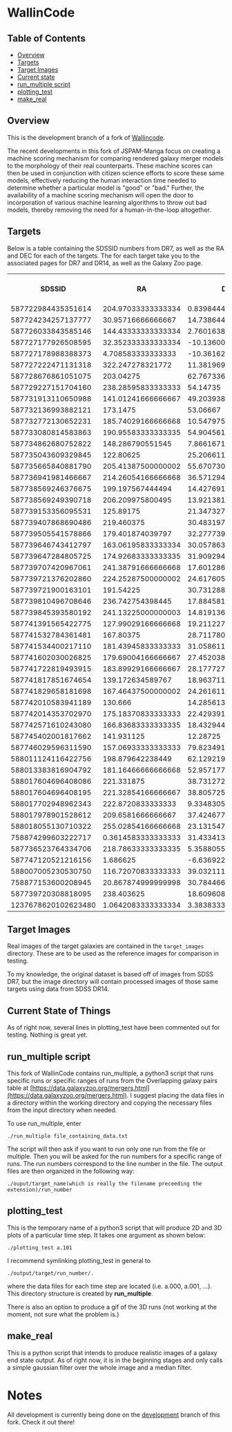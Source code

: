 # WallinCode

## Table of Contents
- [Overview](#overview)
- [Targets](#targets)
- [Target Images](#target_images)
- [Current state](#current)
- [run_multiple script](#run_multiple_script)
- [plotting_test](#plotting_test)
- [make_real](#make_real)

## Overview<a id="overview">
This is the development branch of a fork of
[Wallincode](https://github.com/JSPAM-Manga/WallinCode).

The recent developments in this fork of JSPAM-Manga focus on creating a machine
scoring mechanism for comparing
rendered galaxy merger models to the morphology of their real counterparts.
These machine scores can then be used in conjunction with citizen science
efforts to score these same models, effectively reducing the human interaction
time needed to determine whether a particular model is "good" or "bad." Further,
the availability of a machine scoring mechanism will open the door to
incorporation of various machine learning algorithms to throw out bad models,
thereby removing the need for a human-in-the-loop altogether.

## Targets<a id="targets">
Below is a table containing the SDSSID numbers from DR7, as well as the RA and
DEC for each of the targets. The for each target take you to the associated
pages for DR7 and DR14, as well as the Galaxy Zoo page.

<table>
<tr>
	<th>SDSSID</th>
	<th>RA</th>
	<th>DEC</th>
	<th>DR7 Link<br></th>
	<th>DR14 Link<br></th>
	<th>Galaxy Zoo Link<br></th>
</tr>
<tr>
	<td>587722984435351614<br></td>
	<td>204.97033333333334<br></td>
	<td>0.8398444444444445<br></td>
	<td><a href="http://cas.sdss.org/dr7/en/tools/explore/obj.asp?id=587722984435351614">Link</a><br></td>
	<td><a href="http://skyserver.sdss.org/dr14/en/tools/explore/summary.aspx?ra=204.97033333333334&dec=0.8398444444444445">Link</a><br></td>
	<td><a href="https://data.galaxyzoo.org/galaxy-zoo-mergers/targets/group10/index.html#587722984435351614">Link</a><br></td>
</tr>
<tr>
	<td>587724234257137777<br></td>
	<td>30.95716666666667<br></td>
	<td>14.738644444444445<br></td>
	<td><a href="http://cas.sdss.org/dr7/en/tools/explore/obj.asp?id=587724234257137777">Link</a><br></td>
	<td><a href="http://skyserver.sdss.org/dr14/en/tools/explore/summary.aspx?ra=30.95716666666667&dec=14.738644444444445">Link</a><br></td>
	<td><a href="https://data.galaxyzoo.org/galaxy-zoo-mergers/targets/group10/index.html#587724234257137777">Link</a><br></td>
</tr>
<tr>
	<td>587726033843585146<br></td>
	<td>144.43333333333334<br></td>
	<td>2.760163888888889<br></td>
	<td><a href="http://cas.sdss.org/dr7/en/tools/explore/obj.asp?id=587726033843585146">Link</a><br></td>
	<td><a href="http://skyserver.sdss.org/dr14/en/tools/explore/summary.aspx?ra=144.43333333333334&dec=2.760163888888889">Link</a><br></td>
	<td><a href="https://data.galaxyzoo.org/galaxy-zoo-mergers/targets/group10/index.html#587726033843585146">Link</a><br></td>
</tr>
<tr>
	<td>587727177926508595<br></td>
	<td>32.352333333333334<br></td>
	<td>-10.136005555555556<br></td>
	<td><a href="http://cas.sdss.org/dr7/en/tools/explore/obj.asp?id=587727177926508595">Link</a><br></td>
	<td><a href="http://skyserver.sdss.org/dr14/en/tools/explore/summary.aspx?ra=32.352333333333334&dec=-10.136005555555556">Link</a><br></td>
	<td><a href="https://data.galaxyzoo.org/galaxy-zoo-mergers/targets/group10/index.html#587727177926508595">Link</a><br></td>
</tr>
<tr>
	<td>587727178988388373<br></td>
	<td>4.708583333333333<br></td>
	<td>-10.361625<br></td>
	<td><a href="http://cas.sdss.org/dr7/en/tools/explore/obj.asp?id=587727178988388373">Link</a><br></td>
	<td><a href="http://skyserver.sdss.org/dr14/en/tools/explore/summary.aspx?ra=4.708583333333333&dec=-10.361625">Link</a><br></td>
	<td><a href="https://data.galaxyzoo.org/galaxy-zoo-mergers/targets/group10/index.html#587727178988388373">Link</a><br></td>
</tr>
<tr>
	<td>587727222471131318<br></td>
	<td>322.247278321772<br></td>
	<td>11.3819691919192<br></td>
	<td><a href="http://cas.sdss.org/dr7/en/tools/explore/obj.asp?id=587727222471131318">Link</a><br></td>
	<td><a href="http://skyserver.sdss.org/dr14/en/tools/explore/summary.aspx?ra=322.247278321772&dec=11.3819691919192">Link</a><br></td>
	<td><a href="https://data.galaxyzoo.org/galaxy-zoo-mergers/targets/group10/index.html#587727222471131318">Link</a><br></td>
</tr>
<tr>
	<td>587728676861051075<br></td>
	<td>203.04275<br></td>
	<td>62.76733611111111<br></td>
	<td><a href="http://cas.sdss.org/dr7/en/tools/explore/obj.asp?id=587728676861051075">Link</a><br></td>
	<td><a href="http://skyserver.sdss.org/dr14/en/tools/explore/summary.aspx?ra=203.04275&dec=62.76733611111111">Link</a><br></td>
	<td><a href="https://data.galaxyzoo.org/galaxy-zoo-mergers/targets/group10/index.html#587728676861051075">Link</a><br></td>
</tr>
<tr>
	<td>587729227151704160<br></td>
	<td>238.28595833333333<br></td>
	<td>54.14735<br></td>
	<td><a href="http://cas.sdss.org/dr7/en/tools/explore/obj.asp?id=587729227151704160">Link</a><br></td>
	<td><a href="http://skyserver.sdss.org/dr14/en/tools/explore/summary.aspx?ra=238.28595833333333&dec=54.14735">Link</a><br></td>
	<td><a href="https://data.galaxyzoo.org/galaxy-zoo-mergers/targets/group10/index.html#587729227151704160">Link</a><br></td>
</tr>
<tr>
	<td>587731913110650988<br></td>
	<td>141.01241666666667<br></td>
	<td>49.20393888888889<br></td>
	<td><a href="http://cas.sdss.org/dr7/en/tools/explore/obj.asp?id=587731913110650988">Link</a><br></td>
	<td><a href="http://skyserver.sdss.org/dr14/en/tools/explore/summary.aspx?ra=141.01241666666667&dec=49.20393888888889">Link</a><br></td>
	<td><a href="https://data.galaxyzoo.org/galaxy-zoo-mergers/targets/group10/index.html#587731913110650988">Link</a><br></td>
</tr>
<tr>
	<td>587732136993882121<br></td>
	<td>173.1475<br></td>
	<td>53.06667<br></td>
	<td><a href="http://cas.sdss.org/dr7/en/tools/explore/obj.asp?id=587732136993882121">Link</a><br></td>
	<td><a href="http://skyserver.sdss.org/dr14/en/tools/explore/summary.aspx?ra=173.1475&dec=53.06667">Link</a><br></td>
	<td><a href="https://data.galaxyzoo.org/galaxy-zoo-mergers/targets/group10/index.html#587732136993882121">Link</a><br></td>
</tr>
<tr>
	<td>587732772130652231<br></td>
	<td>185.74029166666668<br></td>
	<td>10.547975<br></td>
	<td><a href="http://cas.sdss.org/dr7/en/tools/explore/obj.asp?id=587732772130652231">Link</a><br></td>
	<td><a href="http://skyserver.sdss.org/dr14/en/tools/explore/summary.aspx?ra=185.74029166666668&dec=10.547975">Link</a><br></td>
	<td><a href="https://data.galaxyzoo.org/galaxy-zoo-mergers/targets/group10/index.html#587732772130652231">Link</a><br></td>
</tr>
<tr>
	<td>587733080814583863<br></td>
	<td>190.95583333333335<br></td>
	<td>54.904561111111114<br></td>
	<td><a href="http://cas.sdss.org/dr7/en/tools/explore/obj.asp?id=587733080814583863">Link</a><br></td>
	<td><a href="http://skyserver.sdss.org/dr14/en/tools/explore/summary.aspx?ra=190.95583333333335&dec=54.904561111111114">Link</a><br></td>
	<td><a href="https://data.galaxyzoo.org/galaxy-zoo-mergers/targets/group10/index.html#587733080814583863">Link</a><br></td>
</tr>
<tr>
	<td>587734862680752822<br></td>
	<td>148.286790551545<br></td>
	<td>7.86616717171717<br></td>
	<td><a href="http://cas.sdss.org/dr7/en/tools/explore/obj.asp?id=587734862680752822">Link</a><br></td>
	<td><a href="http://skyserver.sdss.org/dr14/en/tools/explore/summary.aspx?ra=148.286790551545&dec=7.86616717171717">Link</a><br></td>
	<td><a href="https://data.galaxyzoo.org/galaxy-zoo-mergers/targets/group10/index.html#587734862680752822">Link</a><br></td>
</tr>
<tr>
	<td>587735043609329845<br></td>
	<td>122.80625<br></td>
	<td>25.206611111111112<br></td>
	<td><a href="http://cas.sdss.org/dr7/en/tools/explore/obj.asp?id=587735043609329845">Link</a><br></td>
	<td><a href="http://skyserver.sdss.org/dr14/en/tools/explore/summary.aspx?ra=122.80625&dec=25.206611111111112">Link</a><br></td>
	<td><a href="https://data.galaxyzoo.org/galaxy-zoo-mergers/targets/group10/index.html#587735043609329845">Link</a><br></td>
</tr>
<tr>
	<td>587735665840881790<br></td>
	<td>205.41387500000002<br></td>
	<td>55.67073055555556<br></td>
	<td><a href="http://cas.sdss.org/dr7/en/tools/explore/obj.asp?id=587735665840881790">Link</a><br></td>
	<td><a href="http://skyserver.sdss.org/dr14/en/tools/explore/summary.aspx?ra=205.41387500000002&dec=55.67073055555556">Link</a><br></td>
	<td><a href="https://data.galaxyzoo.org/galaxy-zoo-mergers/targets/group10/index.html#587735665840881790">Link</a><br></td>
</tr>
<tr>
	<td>587736941981466667<br></td>
	<td>214.26054166666668<br></td>
	<td>36.57129444444445<br></td>
	<td><a href="http://cas.sdss.org/dr7/en/tools/explore/obj.asp?id=587736941981466667">Link</a><br></td>
	<td><a href="http://skyserver.sdss.org/dr14/en/tools/explore/summary.aspx?ra=214.26054166666668&dec=36.57129444444445">Link</a><br></td>
	<td><a href="https://data.galaxyzoo.org/galaxy-zoo-mergers/targets/group10/index.html#587736941981466667">Link</a><br></td>
</tr>
<tr>
	<td>587738569246376675<br></td>
	<td>199.197567444494<br></td>
	<td>14.4276911616162<br></td>
	<td><a href="http://cas.sdss.org/dr7/en/tools/explore/obj.asp?id=587738569246376675">Link</a><br></td>
	<td><a href="http://skyserver.sdss.org/dr14/en/tools/explore/summary.aspx?ra=199.197567444494&dec=14.4276911616162">Link</a><br></td>
	<td><a href="https://data.galaxyzoo.org/galaxy-zoo-mergers/targets/group10/index.html#587738569246376675">Link</a><br></td>
</tr>
<tr>
	<td>587738569249390718<br></td>
	<td>206.209975800495<br></td>
	<td>13.9213815656566<br></td>
	<td><a href="http://cas.sdss.org/dr7/en/tools/explore/obj.asp?id=587738569249390718">Link</a><br></td>
	<td><a href="http://skyserver.sdss.org/dr14/en/tools/explore/summary.aspx?ra=206.209975800495&dec=13.9213815656566">Link</a><br></td>
	<td><a href="https://data.galaxyzoo.org/galaxy-zoo-mergers/targets/group10/index.html#587738569249390718">Link</a><br></td>
</tr>
<tr>
	<td>587739153356095531<br></td>
	<td>125.89175<br></td>
	<td>21.347327777777778<br></td>
	<td><a href="http://cas.sdss.org/dr7/en/tools/explore/obj.asp?id=587739153356095531">Link</a><br></td>
	<td><a href="http://skyserver.sdss.org/dr14/en/tools/explore/summary.aspx?ra=125.89175&dec=21.347327777777778">Link</a><br></td>
	<td><a href="https://data.galaxyzoo.org/galaxy-zoo-mergers/targets/group10/index.html#587739153356095531">Link</a><br></td>
</tr>
<tr>
	<td>587739407868690486<br></td>
	<td>219.460375<br></td>
	<td>30.483197222222223<br></td>
	<td><a href="http://cas.sdss.org/dr7/en/tools/explore/obj.asp?id=587739407868690486">Link</a><br></td>
	<td><a href="http://skyserver.sdss.org/dr14/en/tools/explore/summary.aspx?ra=219.460375&dec=30.483197222222223">Link</a><br></td>
	<td><a href="https://data.galaxyzoo.org/galaxy-zoo-mergers/targets/group10/index.html#587739407868690486">Link</a><br></td>
</tr>
<tr>
	<td>587739505541578866<br></td>
	<td>179.401874039797<br></td>
	<td>32.2777398989899<br></td>
	<td><a href="http://cas.sdss.org/dr7/en/tools/explore/obj.asp?id=587739505541578866">Link</a><br></td>
	<td><a href="http://skyserver.sdss.org/dr14/en/tools/explore/summary.aspx?ra=179.401874039797&dec=32.2777398989899">Link</a><br></td>
	<td><a href="https://data.galaxyzoo.org/galaxy-zoo-mergers/targets/group10/index.html#587739505541578866">Link</a><br></td>
</tr>
<tr>
	<td>587739646743412797<br></td>
	<td>163.06195833333334<br></td>
	<td>30.05786388888889<br></td>
	<td><a href="http://cas.sdss.org/dr7/en/tools/explore/obj.asp?id=587739646743412797">Link</a><br></td>
	<td><a href="http://skyserver.sdss.org/dr14/en/tools/explore/summary.aspx?ra=163.06195833333334&dec=30.05786388888889">Link</a><br></td>
	<td><a href="https://data.galaxyzoo.org/galaxy-zoo-mergers/targets/group10/index.html#587739646743412797">Link</a><br></td>
</tr>
<tr>
	<td>587739647284805725<br></td>
	<td>174.92683333333335<br></td>
	<td>31.909294444444445<br></td>
	<td><a href="http://cas.sdss.org/dr7/en/tools/explore/obj.asp?id=587739647284805725">Link</a><br></td>
	<td><a href="http://skyserver.sdss.org/dr14/en/tools/explore/summary.aspx?ra=174.92683333333335&dec=31.909294444444445">Link</a><br></td>
	<td><a href="https://data.galaxyzoo.org/galaxy-zoo-mergers/targets/group10/index.html#587739647284805725">Link</a><br></td>
</tr>
<tr>
	<td>587739707420967061<br></td>
	<td>241.38791666666668<br></td>
	<td>17.60128611111111<br></td>
	<td><a href="http://cas.sdss.org/dr7/en/tools/explore/obj.asp?id=587739707420967061">Link</a><br></td>
	<td><a href="http://skyserver.sdss.org/dr14/en/tools/explore/summary.aspx?ra=241.38791666666668&dec=17.60128611111111">Link</a><br></td>
	<td><a href="https://data.galaxyzoo.org/galaxy-zoo-mergers/targets/group10/index.html#587739707420967061">Link</a><br></td>
</tr>
<tr>
	<td>587739721376202860<br></td>
	<td>224.25287500000002<br></td>
	<td>24.617605555555556<br></td>
	<td><a href="http://cas.sdss.org/dr7/en/tools/explore/obj.asp?id=587739721376202860">Link</a><br></td>
	<td><a href="http://skyserver.sdss.org/dr14/en/tools/explore/summary.aspx?ra=224.25287500000002&dec=24.617605555555556">Link</a><br></td>
	<td><a href="https://data.galaxyzoo.org/galaxy-zoo-mergers/targets/group10/index.html#587739721376202860">Link</a><br></td>
</tr>
<tr>
	<td>587739721900163101<br></td>
	<td>191.54225<br></td>
	<td>30.73128888888889<br></td>
	<td><a href="http://cas.sdss.org/dr7/en/tools/explore/obj.asp?id=587739721900163101">Link</a><br></td>
	<td><a href="http://skyserver.sdss.org/dr14/en/tools/explore/summary.aspx?ra=191.54225&dec=30.73128888888889">Link</a><br></td>
	<td><a href="https://data.galaxyzoo.org/galaxy-zoo-mergers/targets/group10/index.html#587739721900163101">Link</a><br></td>
</tr>
<tr>
	<td>587739810496708646<br></td>
	<td>236.742754398445<br></td>
	<td>17.8845815656566<br></td>
	<td><a href="http://cas.sdss.org/dr7/en/tools/explore/obj.asp?id=587739810496708646">Link</a><br></td>
	<td><a href="http://skyserver.sdss.org/dr14/en/tools/explore/summary.aspx?ra=236.742754398445&dec=17.8845815656566">Link</a><br></td>
	<td><a href="https://data.galaxyzoo.org/galaxy-zoo-mergers/targets/group10/index.html#587739810496708646">Link</a><br></td>
</tr>
<tr>
	<td>587739845393580192<br></td>
	<td>241.13225000000003<br></td>
	<td>14.819136111111112<br></td>
	<td><a href="http://cas.sdss.org/dr7/en/tools/explore/obj.asp?id=587739845393580192">Link</a><br></td>
	<td><a href="http://skyserver.sdss.org/dr14/en/tools/explore/summary.aspx?ra=241.13225000000003&dec=14.819136111111112">Link</a><br></td>
	<td><a href="https://data.galaxyzoo.org/galaxy-zoo-mergers/targets/group10/index.html#587739845393580192">Link</a><br></td>
</tr>
<tr>
	<td>587741391565422775<br></td>
	<td>127.99029166666668<br></td>
	<td>19.21122777777778<br></td>
	<td><a href="http://cas.sdss.org/dr7/en/tools/explore/obj.asp?id=587741391565422775">Link</a><br></td>
	<td><a href="http://skyserver.sdss.org/dr14/en/tools/explore/summary.aspx?ra=127.99029166666668&dec=19.21122777777778">Link</a><br></td>
	<td><a href="https://data.galaxyzoo.org/galaxy-zoo-mergers/targets/group10/index.html#587741391565422775">Link</a><br></td>
</tr>
<tr>
	<td>587741532784361481<br></td>
	<td>167.80375<br></td>
	<td>28.711780555555556<br></td>
	<td><a href="http://cas.sdss.org/dr7/en/tools/explore/obj.asp?id=587741532784361481">Link</a><br></td>
	<td><a href="http://skyserver.sdss.org/dr14/en/tools/explore/summary.aspx?ra=167.80375&dec=28.711780555555556">Link</a><br></td>
	<td><a href="https://data.galaxyzoo.org/galaxy-zoo-mergers/targets/group10/index.html#587741532784361481">Link</a><br></td>
</tr>
<tr>
	<td>587741534400217110<br></td>
	<td>181.43945833333333<br></td>
	<td>31.058611111111112<br></td>
	<td><a href="http://cas.sdss.org/dr7/en/tools/explore/obj.asp?id=587741534400217110">Link</a><br></td>
	<td><a href="http://skyserver.sdss.org/dr14/en/tools/explore/summary.aspx?ra=181.43945833333333&dec=31.058611111111112">Link</a><br></td>
	<td><a href="https://data.galaxyzoo.org/galaxy-zoo-mergers/targets/group10/index.html#587741534400217110">Link</a><br></td>
</tr>
<tr>
	<td>587741602030026825<br></td>
	<td>179.69004166666667<br></td>
	<td>27.45203888888889<br></td>
	<td><a href="http://cas.sdss.org/dr7/en/tools/explore/obj.asp?id=587741602030026825">Link</a><br></td>
	<td><a href="http://skyserver.sdss.org/dr14/en/tools/explore/summary.aspx?ra=179.69004166666667&dec=27.45203888888889">Link</a><br></td>
	<td><a href="https://data.galaxyzoo.org/galaxy-zoo-mergers/targets/group10/index.html#587741602030026825">Link</a><br></td>
</tr>
<tr>
	<td>587741722819493915<br></td>
	<td>183.89929166666667<br></td>
	<td>28.17772777777778<br></td>
	<td><a href="http://cas.sdss.org/dr7/en/tools/explore/obj.asp?id=587741722819493915">Link</a><br></td>
	<td><a href="http://skyserver.sdss.org/dr14/en/tools/explore/summary.aspx?ra=183.89929166666667&dec=28.17772777777778">Link</a><br></td>
	<td><a href="https://data.galaxyzoo.org/galaxy-zoo-mergers/targets/group10/index.html#587741722819493915">Link</a><br></td>
</tr>
<tr>
	<td>587741817851674654<br></td>
	<td>139.172634589767<br></td>
	<td>18.9637111111111<br></td>
	<td><a href="http://cas.sdss.org/dr7/en/tools/explore/obj.asp?id=587741817851674654">Link</a><br></td>
	<td><a href="http://skyserver.sdss.org/dr14/en/tools/explore/summary.aspx?ra=139.172634589767&dec=18.9637111111111">Link</a><br></td>
	<td><a href="https://data.galaxyzoo.org/galaxy-zoo-mergers/targets/group10/index.html#587741817851674654">Link</a><br></td>
</tr>
<tr>
	<td>587741829658181698<br></td>
	<td>167.46437500000002<br></td>
	<td>24.26161111111111<br></td>
	<td><a href="http://cas.sdss.org/dr7/en/tools/explore/obj.asp?id=587741829658181698">Link</a><br></td>
	<td><a href="http://skyserver.sdss.org/dr14/en/tools/explore/summary.aspx?ra=167.46437500000002&dec=24.26161111111111">Link</a><br></td>
	<td><a href="https://data.galaxyzoo.org/galaxy-zoo-mergers/targets/group10/index.html#587741829658181698">Link</a><br></td>
</tr>
<tr>
	<td>587742010583941189<br></td>
	<td>130.666<br></td>
	<td>14.28561388888889<br></td>
	<td><a href="http://cas.sdss.org/dr7/en/tools/explore/obj.asp?id=587742010583941189">Link</a><br></td>
	<td><a href="http://skyserver.sdss.org/dr14/en/tools/explore/summary.aspx?ra=130.666&dec=14.28561388888889">Link</a><br></td>
	<td><a href="https://data.galaxyzoo.org/galaxy-zoo-mergers/targets/group10/index.html#587742010583941189">Link</a><br></td>
</tr>
<tr>
	<td>587742014353702970<br></td>
	<td>175.18370833333333<br></td>
	<td>22.429391666666668<br></td>
	<td><a href="http://cas.sdss.org/dr7/en/tools/explore/obj.asp?id=587742014353702970">Link</a><br></td>
	<td><a href="http://skyserver.sdss.org/dr14/en/tools/explore/summary.aspx?ra=175.18370833333333&dec=22.429391666666668">Link</a><br></td>
	<td><a href="https://data.galaxyzoo.org/galaxy-zoo-mergers/targets/group10/index.html#587742014353702970">Link</a><br></td>
</tr>
<tr>
	<td>587742571610243080<br></td>
	<td>166.83683333333335<br></td>
	<td>18.432944444444445<br></td>
	<td><a href="http://cas.sdss.org/dr7/en/tools/explore/obj.asp?id=587742571610243080">Link</a><br></td>
	<td><a href="http://skyserver.sdss.org/dr14/en/tools/explore/summary.aspx?ra=166.83683333333335&dec=18.432944444444445">Link</a><br></td>
	<td><a href="https://data.galaxyzoo.org/galaxy-zoo-mergers/targets/group10/index.html#587742571610243080">Link</a><br></td>
</tr>
<tr>
	<td>587745402001817662<br></td>
	<td>141.931125<br></td>
	<td>12.28725<br></td>
	<td><a href="http://cas.sdss.org/dr7/en/tools/explore/obj.asp?id=587745402001817662">Link</a><br></td>
	<td><a href="http://skyserver.sdss.org/dr14/en/tools/explore/summary.aspx?ra=141.931125&dec=12.28725">Link</a><br></td>
	<td><a href="https://data.galaxyzoo.org/galaxy-zoo-mergers/targets/group10/index.html#587745402001817662">Link</a><br></td>
</tr>
<tr>
	<td>587746029596311590<br></td>
	<td>157.06933333333333<br></td>
	<td>79.82349166666667<br></td>
	<td><a href="http://cas.sdss.org/dr7/en/tools/explore/obj.asp?id=587746029596311590">Link</a><br></td>
	<td><a href="http://skyserver.sdss.org/dr14/en/tools/explore/summary.aspx?ra=157.06933333333333&dec=79.82349166666667">Link</a><br></td>
	<td><a href="https://data.galaxyzoo.org/galaxy-zoo-mergers/targets/group10/index.html#587746029596311590">Link</a><br></td>
</tr>
<tr>
	<td>588011124116422756<br></td>
	<td>198.879642238449<br></td>
	<td>62.1292196969697<br></td>
	<td><a href="http://cas.sdss.org/dr7/en/tools/explore/obj.asp?id=588011124116422756">Link</a><br></td>
	<td><a href="http://skyserver.sdss.org/dr14/en/tools/explore/summary.aspx?ra=198.879642238449&dec=62.1292196969697">Link</a><br></td>
	<td><a href="https://data.galaxyzoo.org/galaxy-zoo-mergers/targets/group10/index.html#588011124116422756">Link</a><br></td>
</tr>
<tr>
	<td>588013383816904792<br></td>
	<td>181.16466666666668<br></td>
	<td>52.95717777777778<br></td>
	<td><a href="http://cas.sdss.org/dr7/en/tools/explore/obj.asp?id=588013383816904792">Link</a><br></td>
	<td><a href="http://skyserver.sdss.org/dr14/en/tools/explore/summary.aspx?ra=181.16466666666668&dec=52.95717777777778">Link</a><br></td>
	<td><a href="https://data.galaxyzoo.org/galaxy-zoo-mergers/targets/group10/index.html#588013383816904792">Link</a><br></td>
</tr>
<tr>
	<td>588017604696408086<br></td>
	<td>221.331875<br></td>
	<td>38.73127222222222<br></td>
	<td><a href="http://cas.sdss.org/dr7/en/tools/explore/obj.asp?id=588017604696408086">Link</a><br></td>
	<td><a href="http://skyserver.sdss.org/dr14/en/tools/explore/summary.aspx?ra=221.331875&dec=38.73127222222222">Link</a><br></td>
	<td><a href="https://data.galaxyzoo.org/galaxy-zoo-mergers/targets/group10/index.html#588017604696408086">Link</a><br></td>
</tr>
<tr>
	<td>588017604696408195<br></td>
	<td>221.32854166666667<br></td>
	<td>38.805725<br></td>
	<td><a href="http://cas.sdss.org/dr7/en/tools/explore/obj.asp?id=588017604696408195">Link</a><br></td>
	<td><a href="http://skyserver.sdss.org/dr14/en/tools/explore/summary.aspx?ra=221.32854166666667&dec=38.805725">Link</a><br></td>
	<td><a href="https://data.galaxyzoo.org/galaxy-zoo-mergers/targets/group10/index.html#588017604696408195">Link</a><br></td>
</tr>
<tr>
	<td>588017702948962343<br></td>
	<td>222.8720833333333<br></td>
	<td>9.334830555555556<br></td>
	<td><a href="http://cas.sdss.org/dr7/en/tools/explore/obj.asp?id=588017702948962343">Link</a><br></td>
	<td><a href="http://skyserver.sdss.org/dr14/en/tools/explore/summary.aspx?ra=222.8720833333333&dec=9.334830555555556">Link</a><br></td>
	<td><a href="https://data.galaxyzoo.org/galaxy-zoo-mergers/targets/group10/index.html#588017702948962343">Link</a><br></td>
</tr>
<tr>
	<td>588017978901528612<br></td>
	<td>209.6581666666667<br></td>
	<td>37.42467777777778<br></td>
	<td><a href="http://cas.sdss.org/dr7/en/tools/explore/obj.asp?id=588017978901528612">Link</a><br></td>
	<td><a href="http://skyserver.sdss.org/dr14/en/tools/explore/summary.aspx?ra=209.6581666666667&dec=37.42467777777778">Link</a><br></td>
	<td><a href="https://data.galaxyzoo.org/galaxy-zoo-mergers/targets/group10/index.html#588017978901528612">Link</a><br></td>
</tr>
<tr>
	<td>588018055130710322<br></td>
	<td>255.02854166666668<br></td>
	<td>23.13154722222222<br></td>
	<td><a href="http://cas.sdss.org/dr7/en/tools/explore/obj.asp?id=588018055130710322">Link</a><br></td>
	<td><a href="http://skyserver.sdss.org/dr14/en/tools/explore/summary.aspx?ra=255.02854166666668&dec=23.13154722222222">Link</a><br></td>
	<td><a href="https://data.galaxyzoo.org/galaxy-zoo-mergers/targets/group10/index.html#588018055130710322">Link</a><br></td>
</tr>
<tr>
	<td>758874299603222717<br></td>
	<td>0.3614583333333333<br></td>
	<td>31.43341388888889<br></td>
	<td><a href="http://cas.sdss.org/dr7/en/tools/explore/obj.asp?id=758874299603222717">Link</a><br></td>
	<td><a href="http://skyserver.sdss.org/dr14/en/tools/explore/summary.aspx?ra=0.3614583333333333&dec=31.43341388888889">Link</a><br></td>
	<td><a href="https://data.galaxyzoo.org/galaxy-zoo-mergers/targets/group10/index.html#758874299603222717">Link</a><br></td>
</tr>
<tr>
	<td>587736523764334706<br></td>
	<td>218.78633333333335<br></td>
	<td>5.358805555555556<br></td>
	<td><a href="http://cas.sdss.org/dr7/en/tools/explore/obj.asp?id=587736523764334706">Link</a><br></td>
	<td><a href="http://skyserver.sdss.org/dr14/en/tools/explore/summary.aspx?ra=218.78633333333335&dec=5.358805555555556">Link</a><br></td>
	<td><a href="https://data.galaxyzoo.org/galaxy-zoo-mergers/targets/group10/index.html#587736523764334706">Link</a><br></td>
</tr>
<tr>
	<td>587747120521216156<br></td>
	<td>1.686625<br></td>
	<td>-6.636922222222222<br></td>
	<td><a href="http://cas.sdss.org/dr7/en/tools/explore/obj.asp?id=587747120521216156">Link</a><br></td>
	<td><a href="http://skyserver.sdss.org/dr14/en/tools/explore/summary.aspx?ra=1.686625&dec=-6.636922222222222">Link</a><br></td>
	<td><a href="https://data.galaxyzoo.org/galaxy-zoo-mergers/targets/group10/index.html#587747120521216156">Link</a><br></td>
</tr>
<tr>
	<td>588007005230530750<br></td>
	<td>116.72070833333333<br></td>
	<td>39.032111111111114<br></td>
	<td><a href="http://cas.sdss.org/dr7/en/tools/explore/obj.asp?id=588007005230530750">Link</a><br></td>
	<td><a href="http://skyserver.sdss.org/dr14/en/tools/explore/summary.aspx?ra=116.72070833333333&dec=39.032111111111114">Link</a><br></td>
	<td><a href="https://data.galaxyzoo.org/galaxy-zoo-mergers/targets/group10/index.html#588007005230530750">Link</a><br></td>
</tr>
<tr>
	<td>758877153600208945<br></td>
	<td>20.867874999999998<br></td>
	<td>30.784466666666667<br></td>
	<td><a href="http://cas.sdss.org/dr7/en/tools/explore/obj.asp?id=758877153600208945">Link</a><br></td>
	<td><a href="http://skyserver.sdss.org/dr14/en/tools/explore/summary.aspx?ra=20.867874999999998&dec=30.784466666666667">Link</a><br></td>
	<td><a href="https://data.galaxyzoo.org/galaxy-zoo-mergers/targets/group10/index.html#758877153600208945">Link</a><br></td>
</tr>
<tr>
	<td>587739720308818095<br></td>
	<td>238.403625<br></td>
	<td>18.609608333333334<br></td>
	<td><a href="http://cas.sdss.org/dr7/en/tools/explore/obj.asp?id=587739720308818095">Link</a><br></td>
	<td><a href="http://skyserver.sdss.org/dr14/en/tools/explore/summary.aspx?ra=238.403625&dec=18.609608333333334">Link</a><br></td>
	<td><a href="https://data.galaxyzoo.org/galaxy-zoo-mergers/targets/group10/index.html#587739720308818095">Link</a><br></td>
</tr>
<tr>
	<td>1237678620102623480<br></td>
	<td>1.0642083333333334<br></td>
	<td>3.3838333333333335<br></td>
	<td><a href="http://cas.sdss.org/dr7/en/tools/explore/obj.asp?id=1237678620102623480">Link</a><br></td>
	<td><a href="http://skyserver.sdss.org/dr14/en/tools/explore/summary.aspx?ra=1.0642083333333334&dec=3.3838333333333335">Link</a><br></td>
	<td><a href="https://data.galaxyzoo.org/galaxy-zoo-mergers/targets/group10/index.html#1237678620102623480">Link</a><br></td>
</tr>
</table>

## Target Images<a id="target_images">
Real images of the target galaxies are contained in the `target_images`
directory. These are to be used as the reference images for comparison in testing.

To my knowledge, the original dataset is based off of images from SDSS DR7, but
the image directory will contain processed images of those same targets using
data from SDSS DR14.


## Current State of Things<a id="current">
As of right now, several lines in plotting_test have been commented out for testing. Nothing is great yet.

## run_multiple script<a id="run_multiple_script">
This fork of WallinCode contains run_multiple, a python3 script that runs
specific runs or specific ranges of runs from the Overlapping galaxy pairs
table at
[https://data.galaxyzoo.org/mergers.html](https://data.galaxyzoo.org/mergers.html).
I suggest placing the data files in a directory within the working directory
and copying the necessary files from the input directory when needed.

To use run_multiple, enter

`./run_multiple file_containing_data.txt`

The script will then ask if you want to run only one run from the file or multiple.
Then you will be asked for the run numbers for a specific range of runs. The run
numbers correspond to the line number in the file. The output files are then
organized in the following way:

`./ouput/target_name(which is really the filename preceeding the extension)/run_number`

## plotting_test<a id="plotting_test">
This is the temporary name of a python3 script that will produce 2D and 3D plots
of a particular time step. It takes one argument as shown below:

`./plotting_test a.101`

I recommend symlinking plotting_test in general to

`./output/target/run_number/.`

where the data files for each time step are located (i.e. a.000, a.001, ...).
This directory structure is created by **run_multiple**.

There is also an option to produce a gif of the 3D runs (not working at the
moment, not sure what the problem is.)

## make_real<a id="make_real">
This is a python script that intends to produce realistic images of a galaxy end
state output. As of right now, it is in the beginning stages and only calls a
simple gaussian filter over the whole image and a median filter.

# Notes
All development is currently being done on the
[development](https://github.com/jacksonlanecole/WallinCode/tree/development)
branch of this fork. Check it out there!
